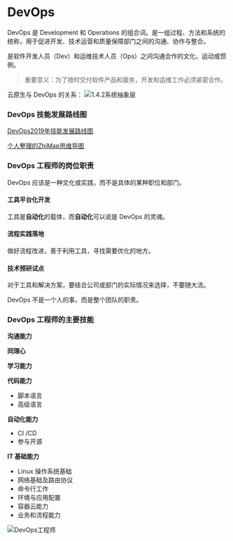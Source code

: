 # DevOps

DevOps 是 Development 和 Operations 的组合词。是一组过程、方法和系统的统称，用于促进开发、技术运营和质量保障部门之间的沟通、协作与整合。

是软件开发人员（Dev）和运维技术人员（Ops）之间沟通合作的文化、运动或惯例。

>重要意义：为了按时交付软件产品和服务，开发和运维工作必须紧密合作。

云原生与 DevOps 的关系：
![1.4.2系统抽象层](https://yijiu-blog.oss-cn-hongkong.aliyuncs.com/images/cloudnative/devops/cloudnative.png?x-oss-process=style/blog-image)

### DevOps 技能发展路线图
[DevOps2019年技能发展路线图](https://roadmap.sh/devops)

[个人整理的ZhiMap思维导图](https://zhimap.com/mmap/b69b9b6179324bcba427d9e80067f28d)


### DevOps 工程师的岗位职责

DevOps 应该是一种文化或实践，而不是具体的某种职位和部门。

#### 工具平台化开发

工具是**自动化**的载体，而**自动化**可以说是 DevOps 的灵魂。

#### 流程实践落地

做好流程改进，善于利用工具，寻找需要优化的地方。

#### 技术预研试点

对于工具和解决方案，要结合公司或部门的实际情况来选择，不要随大流。

DevOps 不是一个人的事，而是整个团队的职责。



### DevOps 工程师的主要技能

**沟通能力**

**同理心**

**学习能力**

**代码能力**

- 脚本语言
- 高级语言

**自动化能力**

- CI /CD
- 参与开源

**IT 基础能力**

- Linux 操作系统基础
- 网络基础及路由协议
- 命令行工作
- 环境与应用配置
- 容器云能力
- 业务和流程能力

![DevOps工程师](https://yijiu-blog.oss-cn-hongkong.aliyuncs.com/images/cloudnative/devops/DevOps%E5%B7%A5%E7%A8%8B%E5%B8%88.jpg?x-oss-process=style/blog-image)
